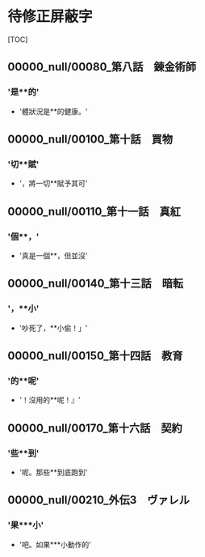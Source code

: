 # 待修正屏蔽字

[TOC]

## 00000_null/00080_第八話　錬金術師

### '是**的'

- '體狀況是**的健康。'


## 00000_null/00100_第十話　買物

### '切**賦'

- '，將一切**賦予其可'


## 00000_null/00110_第十一話　真紅

### '個**，'

- '真是一個**，但並沒'


## 00000_null/00140_第十三話　暗転

### '，**小'

- '吵死了，**小偷！」'


## 00000_null/00150_第十四話　教育

### '的**呢'

- '！沒用的**呢！』'


## 00000_null/00170_第十六話　契約

### '些**到'

- '呢。那些**到底跑到'


## 00000_null/00210_外伝3　ヴァレル

### '果***小'

- '吧。如果***小動作的'

